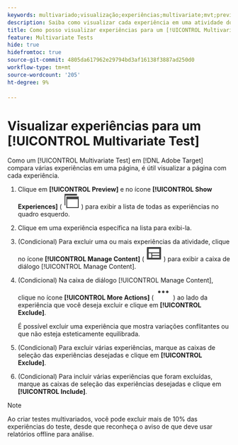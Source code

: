 ```yaml
---
keywords: multivariado;visualização;experiências;multivariate;mvt;preview;experience
description: Saiba como visualizar cada experiência em uma atividade do [!UICONTROL Multivariate Test] (MVT) no  [!DNL Adobe Target] usando o [!UICONTROL Visual Experience Composer] (VEC).
title: Como posso visualizar experiências para um [!UICONTROL Multivariate Test] (MVT)?
feature: Multivariate Tests
hide: true
hidefromtoc: true
source-git-commit: 4805da617962e29794bd3af16138f3887ad250d0
workflow-type: tm+mt
source-wordcount: '205'
ht-degree: 9%

---
```


# Visualizar experiências para um [!UICONTROL Multivariate Test]

Como um [!UICONTROL Multivariate Test] em [!DNL Adobe Target] compara várias experiências em uma página, é útil visualizar a página com cada experiência.

1. Clique em **[!UICONTROL Preview]** e no ícone **[!UICONTROL Show Experiences]** ( ![Ícone Mostrar experiências](/help/main/assets/icons/WebPages.svg) ) para exibir a lista de todas as experiências no quadro esquerdo.

1. Clique em uma experiência específica na lista para exibi-la.

1. (Condicional) Para excluir uma ou mais experiências da atividade, clique no ícone **[!UICONTROL Manage Content]** ( ![Ícone Gerenciar conteúdo](/help/main/assets/icons/Experience.svg) ) para exibir a caixa de diálogo [!UICONTROL Manage Content].

1. (Condicional) Na caixa de diálogo [!UICONTROL Manage Content], clique no ícone **[!UICONTROL More Actions]** ( ![ícone Mais Ações](/help/main/assets/icons/MoreSmallList.svg) ) ao lado da experiência que você deseja excluir e clique em **[!UICONTROL Exclude]**.

   É possível excluir uma experiência que mostra variações conflitantes ou que não esteja esteticamente equilibrada.

1. (Condicional) Para excluir várias experiências, marque as caixas de seleção das experiências desejadas e clique em **[!UICONTROL Exclude]**.

1. (Condicional) Para incluir várias experiências que foram excluídas, marque as caixas de seleção das experiências desejadas e clique em **[!UICONTROL Include]**.

>[!NOTE]
>
>Ao criar testes multivariados, você pode excluir mais de 10% das experiências do teste, desde que reconheça o aviso de que deve usar relatórios offline para análise.
